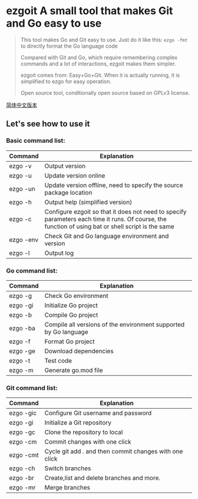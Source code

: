 # ezgoit A small tool that makes Git and Go easy to use

> This tool makes Go and Git easy to use. Just do it like this: `ezgo -fmt` to directly format the Go language code
>
> Compared with Git and Go, which require remembering complex commands and a lot of interactions, ezgoit makes them simpler.
>
> ezgoit comes from: Easy+Go+Git. When it is actually running, it is simplified to ezgo for easy operation.
>
> Open source tool, conditionally open source based on GPLv3 license.

[简体中文版本](读我.md)

## Let's see how to use it

### Basic command list:

| Command | Explanation |
| --------- | ------------------------------------------------------------ |
| ezgo -v | Output version |
| ezgo -u | Update version online |
| ezgo -un | Update version offline, need to specify the source package location |
| ezgo -h | Output help (simplified version) |
| ezgo -c | Configure ezgoit so that it does not need to specify parameters each time it runs. Of course, the function of using bat or shell script is the same |
| ezgo -env | Check Git and Go language environment and version |
| ezgo -l | Output log |

### Go command list:

| Command | Explanation |
| -------- | -------------------------------- |
| ezgo -g | Check Go environment |
| ezgo -gi | Initialize Go project |
| ezgo -b | Compile Go project |
| ezgo -ba | Compile all versions of the environment supported by Go language |
| ezgo -f | Format Go project |
| ezgo -ge | Download dependencies |
| ezgo -t | Test code |
| ezgo -m | Generate go.mod file |

### Git command list:

| Command | Explanation |
| --------- | ----------------------------- |
| ezgo -gic | Configure Git username and password |
| ezgo -gi | Initialize a Git repository |
| ezgo -gc | Clone the repository to local |
| ezgo -cm | Commit changes with one click |
| ezgo -cmt | Cycle git add . and then commit changes with one click |
| ezgo -ch | Switch branches |
| ezgo -br | Create,list and delete branches and more. |
| ezgo -mr | Merge branches |